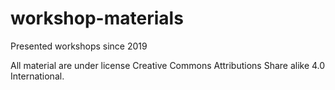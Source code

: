 # workshop-materials
Presented workshops since 2019

All material are under license Creative Commons Attributions Share alike 4.0 International. 

